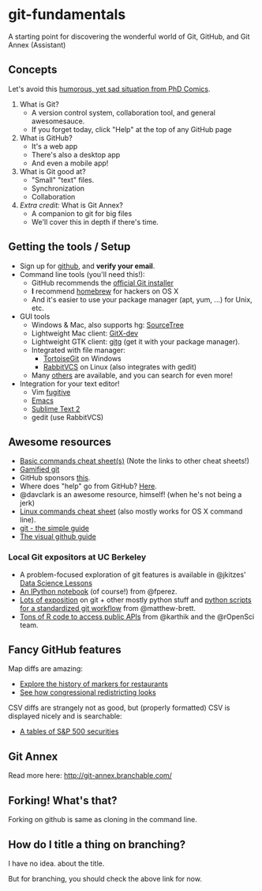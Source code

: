 git-fundamentals
================

A starting point for discovering the wonderful world of Git, GitHub, and Git
Annex (Assistant)

## Concepts

Let's avoid this [humorous, yet sad situation from PhD
Comics](http://www.phdcomics.com/comics/archive.php?comicid=1531).

1. What is Git?
    - A version control system, collaboration tool, and general awesomesauce.
    - If you forget today, click "Help" at the top of any GitHub page
2. What is GitHub?
    - It's a web app
    - There's also a desktop app
    - And even a mobile app!
3. What is Git good at?
    - "Small" "text" files.
    - Synchronization
    - Collaboration
4. *Extra credit:* What is Git Annex?
    - A companion to git for big files
    - We'll cover this in depth if there's time.

## Getting the tools / Setup

 - Sign up for [github](https://github.com), and **verify your email**.
 - Command line tools (you'll need this!):
    - GitHub recommends the [official Git installer](http://git-scm.com/downloads)
    - **I** recommend [homebrew](http://brew.sh) for hackers on OS X
    - And it's easier to use your package manager (apt, yum, ...) for Unix, etc.
 - GUI tools
    - Windows & Mac, also supports hg: [SourceTree](http://www.sourcetreeapp.com/)
    - Lightweight Mac client: [GitX-dev](http://rowanj.github.io/gitx/)
    - Lightweight GTK client: [gitg](https://wiki.gnome.org/Apps/Gitg) (get it
      with your package manager).
    - Integrated with file manager:
        - [TortoiseGit](https://code.google.com/p/tortoisegit/) on Windows
        - [RabbitVCS](http://rabbitvcs.org/) on Linux (also integrates with gedit)
    - Many [others](http://git-scm.com/downloads/guis) are available, and you
      can search for even more!
 - Integration for your text editor!
    - Vim [fugitive](https://github.com/tpope/vim-fugitive)
    - [Emacs](http://www.emacswiki.org/emacs/Git)
    - [Sublime Text 2](https://github.com/kemayo/sublime-text-git)
    - gedit (use RabbitVCS)

## Awesome resources

 - [Basic commands cheat sheet(s)](http://git-scm.com/docs) (Note the links to
   other cheat sheets!)
 - [Gamified git](http://pcottle.github.io/learnGitBranching/)
 - GitHub sponsors [this](http://try.github.io/).
 - Where does "help" go from GitHub? [Here](https://help.github.com/).
 - @davclark is an awesome resource, himself! (when he's not being a jerk)
 - [Linux commands cheat sheet](http://www.pixelbeat.org/cmdline.html) (also
   mostly works for OS X command line).
 - [git - the simple guide](http://rogerdudler.github.io/git-guide/)
 - [The visual github guide](http://marklodato.github.io/visual-git-guide/index-en.html)

### Local Git expositors at UC Berkeley

 - A problem-focused exploration of git features is available in @jkitzes' [Data
   Science Lessons](http://jkitzes.github.io/datasci-lessons/)
 - [An IPython
   notebook](https://github.com/fperez/reprosw/blob/master/Version%20Control.ipynb)
   (of course!) from @fperez.
 - [Lots of exposition](http://matthew-brett.github.io/pydagogue) on git + other
   mostly python stuff and [python scripts for a standardized git
   workflow](https://github.com/matthew-brett/gitwash) from @matthew-brett.
 - [Tons of R code to access public
   APIs](http://ropensci.org/packages/index.html) from @karthik and the
   @rOpenSci team.

## Fancy GitHub features

Map diffs are amazing:

 - [Explore the history of markers for restaurants](https://github.com/DU-GIS/Geojson_Data/blob/master/Restaurants.geojson)
 - [See how congressional redistricting looks](https://github.com/benbalter/congressional-districts/commit/2233c76ca5bb059582d796f053775d8859198ec5#diff-85d2c1b78193e963475250414e57940b)

CSV diffs are strangely not as good, but (properly formatted) CSV is displayed
nicely and is searchable:

 - [A tables of S&P 500 securities](https://github.com/datasets/s-and-p-500-companies/blob/master/data/constituents-financials.csv)


## Git Annex

Read more here: http://git-annex.branchable.com/

## Forking! What's that?

Forking on github is same as cloning in the command line.

## How do I title a thing on branching?

I have no idea. about the title.

But for branching, you should check the above link for now.
